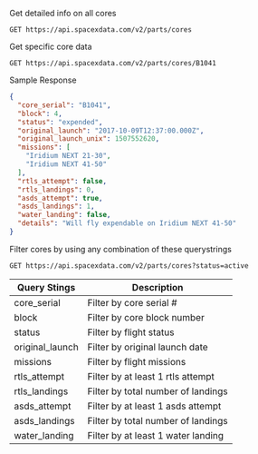 Get detailed info on all cores
```http
GET https://api.spacexdata.com/v2/parts/cores
```

Get specific core data
```http
GET https://api.spacexdata.com/v2/parts/cores/B1041
```

Sample Response
```json
{
  "core_serial": "B1041",
  "block": 4,
  "status": "expended",
  "original_launch": "2017-10-09T12:37:00.000Z",
  "original_launch_unix": 1507552620,
  "missions": [
    "Iridium NEXT 21-30",
    "Iridium NEXT 41-50"
  ],
  "rtls_attempt": false,
  "rtls_landings": 0,
  "asds_attempt": true,
  "asds_landings": 1,
  "water_landing": false,
  "details": "Will fly expendable on Iridium NEXT 41-50"
}
```

Filter cores by using any combination of these querystrings
```http
GET https://api.spacexdata.com/v2/parts/cores?status=active
```

| Query Stings  | Description |
| ------------- | ------------- |
| core_serial  | Filter by core serial # |
| block  | Filter by core block number  |
| status  | Filter by flight status  |
| original_launch  | Filter by original launch date  |
| missions  | Filter by flight missions  |
| rtls_attempt  | Filter by at least 1 rtls attempt  |
| rtls_landings  | Filter by total number of landings  |
| asds_attempt  | Filter by at least 1 asds attempt  |
| asds_landings  | Filter by total number of landings |
| water_landing  | Filter by at least 1 water landing  |